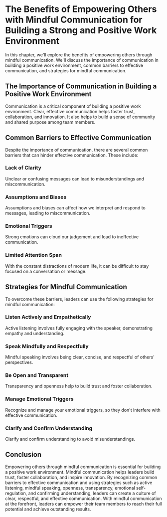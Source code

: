 # The Benefits of Empowering Others with Mindful Communication for Building a Strong and Positive Work Environment

In this chapter, we'll explore the benefits of empowering others through mindful communication. We'll discuss the importance of communication in building a positive work environment, common barriers to effective communication, and strategies for mindful communication.

The Importance of Communication in Building a Positive Work Environment
-----------------------------------------------------------------------

Communication is a critical component of building a positive work environment. Clear, effective communication helps foster trust, collaboration, and innovation. It also helps to build a sense of community and shared purpose among team members.

Common Barriers to Effective Communication
------------------------------------------

Despite the importance of communication, there are several common barriers that can hinder effective communication. These include:

### Lack of Clarity

Unclear or confusing messages can lead to misunderstandings and miscommunication.

### Assumptions and Biases

Assumptions and biases can affect how we interpret and respond to messages, leading to miscommunication.

### Emotional Triggers

Strong emotions can cloud our judgement and lead to ineffective communication.

### Limited Attention Span

With the constant distractions of modern life, it can be difficult to stay focused on a conversation or message.

Strategies for Mindful Communication
------------------------------------

To overcome these barriers, leaders can use the following strategies for mindful communication:

### Listen Actively and Empathetically

Active listening involves fully engaging with the speaker, demonstrating empathy and understanding.

### Speak Mindfully and Respectfully

Mindful speaking involves being clear, concise, and respectful of others' perspectives.

### Be Open and Transparent

Transparency and openness help to build trust and foster collaboration.

### Manage Emotional Triggers

Recognize and manage your emotional triggers, so they don't interfere with effective communication.

### Clarify and Confirm Understanding

Clarify and confirm understanding to avoid misunderstandings.

Conclusion
----------

Empowering others through mindful communication is essential for building a positive work environment. Mindful communication helps leaders build trust, foster collaboration, and inspire innovation. By recognizing common barriers to effective communication and using strategies such as active listening, mindful speaking, openness, transparency, emotional self-regulation, and confirming understanding, leaders can create a culture of clear, respectful, and effective communication. With mindful communication at the forefront, leaders can empower their team members to reach their full potential and achieve outstanding results.
